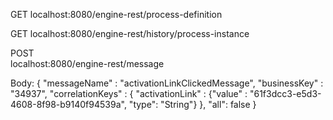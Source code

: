 GET
localhost:8080/engine-rest/process-definition

GET 
localhost:8080/engine-rest/history/process-instance

POST    
localhost:8080/engine-rest/message

Body:
{
	"messageName" : "activationLinkClickedMessage",
	"businessKey" : "34937",
	"correlationKeys" : {
	    "activationLink" : {"value" : "61f3dcc3-e5d3-4608-8f98-b9140f94539a", "type": "String"}
	},
	"all": false
}
